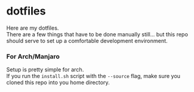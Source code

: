 # dotfiles

Here are my dotfiles.  
There are a few things that have to be done manually still... 
but this repo should serve to set up a comfortable development environment.  

### For Arch/Manjaro
Setup is pretty simple for arch.  
If you run the `install.sh` script with the `--source` flag, make sure you cloned this repo into you home directory.  

